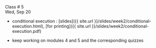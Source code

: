 
<div class="lecture2">



<div class="column_date">
<p markdown="block">

Class # 5 <br> 
Wed, Sep 20

</p>
</div>



<div class="column_materials" >
<p markdown="block">


* conditional execution : [slides]({{ site.url }}/slides/week2/conditional-execution.html),
  [for printing]({{ site.url }}/slides/week2/conditional-execution.pdf)  

</p>
</div>



<div class="column_assign">
<p markdown="block">

* keep working on modules 4 and 5 and the corresponding quizzes 

</p>
</div>

</div>

